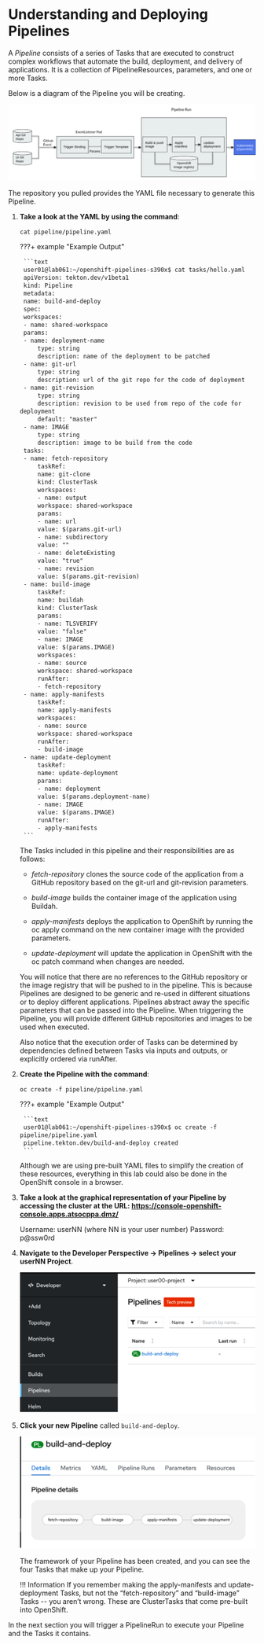 # Understanding and Deploying Pipelines

A *Pipeline* consists of a series of Tasks that are executed to construct complex workflows that automate the build, deployment, and delivery of applications. It is a collection of PipelineResources, parameters, and one or more Tasks.

Below is a diagram of the Pipeline you will be creating.

![pipeline-diagram](../images/pipeline-diagram.png)

The repository you pulled provides the YAML file necessary to generate this Pipeline.

1. **Take a look at the YAML by using the command**:

    ```text
    cat pipeline/pipeline.yaml
    ```

    ???+ example "Example Output"

        ```text
        user01@lab061:~/openshift-pipelines-s390x$ cat tasks/hello.yaml
        apiVersion: tekton.dev/v1beta1
        kind: Pipeline
        metadata:
        name: build-and-deploy
        spec:
        workspaces:
        - name: shared-workspace
        params:
        - name: deployment-name
            type: string
            description: name of the deployment to be patched
        - name: git-url
            type: string
            description: url of the git repo for the code of deployment
        - name: git-revision
            type: string
            description: revision to be used from repo of the code for deployment
            default: "master"
        - name: IMAGE
            type: string
            description: image to be build from the code
        tasks:
        - name: fetch-repository
            taskRef:
            name: git-clone
            kind: ClusterTask
            workspaces:
            - name: output
            workspace: shared-workspace
            params:
            - name: url
            value: $(params.git-url)
            - name: subdirectory
            value: ""
            - name: deleteExisting
            value: "true"
            - name: revision
            value: $(params.git-revision)
        - name: build-image
            taskRef:
            name: buildah
            kind: ClusterTask
            params:
            - name: TLSVERIFY
            value: "false"
            - name: IMAGE
            value: $(params.IMAGE)
            workspaces:
            - name: source
            workspace: shared-workspace
            runAfter:
            - fetch-repository
        - name: apply-manifests
            taskRef:
            name: apply-manifests
            workspaces:
            - name: source
            workspace: shared-workspace
            runAfter:
            - build-image
        - name: update-deployment
            taskRef:
            name: update-deployment
            params:
            - name: deployment
            value: $(params.deployment-name)
            - name: IMAGE
            value: $(params.IMAGE)
            runAfter:
            - apply-manifests
        ```

    The Tasks included in this pipeline and their responsibilities are as follows:

    * *fetch-repository* clones the source code of the application from a GitHub repository based on the git-url and git-revision parameters.

    * *build-image* builds the container image of the application using Buildah.

    * *apply-manifests* deploys the application to OpenShift by running the oc apply command on the new container image with the provided parameters.

    * *update-deployment* will update the application in OpenShift with the oc patch command when changes are needed.

    You will notice that there are no references to the GitHub repository or the image registry that will be pushed to in the pipeline. This is because Pipelines are designed to be generic and re-used in different situations or to deploy different applications. Pipelines abstract away the specific parameters that can be passed into the Pipeline. When triggering the Pipeline, you will provide different GitHub repositories and images to be used when executed.

    Also notice that the execution order of Tasks can be determined by dependencies defined between Tasks via inputs and outputs, or explicitly ordered via runAfter.

1. **Create the Pipeline with the command**:

    ```text
    oc create -f pipeline/pipeline.yaml
    ```

    ???+ example "Example Output"

        ```text
        user01@lab061:~/openshift-pipelines-s390x$ oc create -f pipeline/pipeline.yaml
        pipeline.tekton.dev/build-and-deploy created
        ```

    Although we are using pre-built YAML files to simplify the creation of these resources, everything in this lab could also be done in the OpenShift console in a browser.

1. **Take a look at the graphical representation of your Pipeline by accessing the cluster at the URL: <https://console-openshift-console.apps.atsocppa.dmz/>**

    Username: userNN (where NN is your user number)
    Password: p@ssw0rd

1. **Navigate to the Developer Perspective -> Pipelines -> select your userNN Project**.

    ![dev-pipeline](../images/dev-pipeline.png)

1. **Click your new Pipeline** called `build-and-deploy`.

    ![build-and-deploy](../images/build-and-deploy.png)

    The framework of your Pipeline has been created, and you can see the four Tasks that make up your Pipeline.

    !!! Information
        If you remember making the apply-manifests and update-deployment Tasks, but not the “fetch-repository” and “build-image” Tasks -- you aren’t wrong. These are ClusterTasks that come pre-built into OpenShift.

In the next section you will trigger a PipelineRun to execute your Pipeline and the Tasks it contains.
